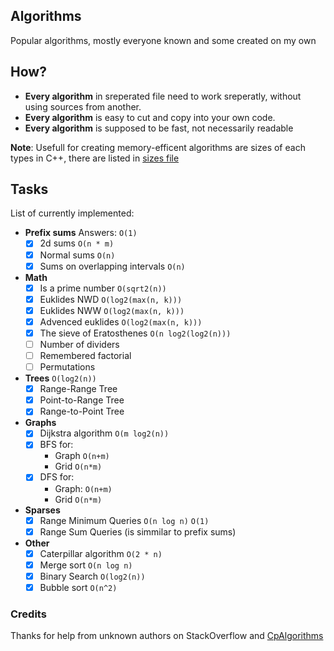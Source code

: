 ## Algorithms
Popular algorithms, mostly everyone known and some created on my own

## How?

- **Every algorithm** in sreperated file need to work sreperatly, without using sources from another.
- **Every algorithm** is easy to cut and copy into your own code.
- **Every algorithm** is supposed to be fast, not necessarily readable

**Note**: Usefull for creating memory-efficent algorithms are sizes of each types in C++, there are listed in [sizes file](./SIZES.md)

## Tasks

List of currently implemented:

- **Prefix sums** Answers: `O(1)`
    - [x] 2d sums `O(n * m)`
    - [x] Normal sums `O(n)`
    - [x] Sums on overlapping intervals `O(n)`

- **Math**
    - [x] Is a prime number `O(sqrt2(n))`
    - [x] Euklides NWD `O(log2(max(n, k)))`
    - [x] Euklides NWW `O(log2(max(n, k)))`
    - [x] Advenced euklides `O(log2(max(n, k)))`
    - [x] The sieve of Eratosthenes `O(n log2(log2(n)))`
    - [ ] Number of dividers
    - [ ] Remembered factorial
    - [ ] Permutations

- **Trees** `O(log2(n))`
    - [x] Range-Range Tree
    - [x] Point-to-Range Tree
    - [x] Range-to-Point Tree

- **Graphs**
    - [x] Dijkstra algorithm `O(m log2(n))`
    <!-- N is count of rows | M is count of columns (or revertable)  -->
    - [x] BFS for:
        - Graph `O(n+m)`
        - Grid `O(n*m)`
    - [x] DFS for:
        - Graph: `O(n+m)`
        - Grid `O(n*m)`

- **Sparses**
    - [x] Range Minimum Queries `O(n log n)` `O(1)`
    - [x] Range Sum Queries (is simmilar to prefix sums)

- **Other**
    - [x] Caterpillar algorithm `O(2 * n)`
    - [x] Merge sort `O(n log n)`
    - [x] Binary Search `O(log2(n))`
    - [x] Bubble sort `O(n^2)`

### Credits

Thanks for help from unknown authors on StackOverflow and [CpAlgorithms](https://cp-algorithms.com/)